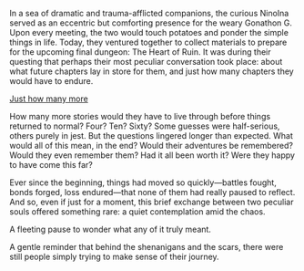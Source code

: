 <!-- title: I Like Potatoes, I Don't Like Tomatoes -->
<!-- relationship: Friends -->

In a sea of dramatic and trauma-afflicted companions, the curious NinoIna served as an eccentric but comforting presence for the weary Gonathon G. Upon every meeting, the two would touch potatoes and ponder the simple things in life. Today, they ventured together to collect materials to prepare for the upcoming final dungeon: The Heart of Ruin. It was during their questing that perhaps their most peculiar conversation took place: about what future chapters lay in store for them, and just how many chapters they would have to endure.

[Just how many more](#embed:https://www.youtube.com/live/p5xrAxTh8ho?si=r3MREBOL9NDWxHTD&t=5536)

How many more stories would they have to live through before things returned to normal? Four? Ten? Sixty? Some guesses were half-serious, others purely in jest. But the questions lingered longer than expected. What would all of this mean, in the end? Would their adventures be remembered? Would they even remember them? Had it all been worth it? Were they happy to have come this far?

Ever since the beginning, things had moved so quickly—battles fought, bonds forged, loss endured—that none of them had really paused to reflect. And so, even if just for a moment, this brief exchange between two peculiar souls offered something rare: a quiet contemplation amid the chaos.

A fleeting pause to wonder what any of it truly meant.

A gentle reminder that behind the shenanigans and the scars, there were still people simply trying to make sense of their journey.
